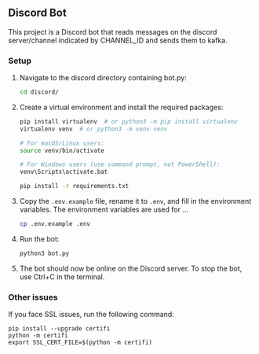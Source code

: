 ## Discord Bot

This project is a Discord bot that reads messages on the discord server/channel indicated by CHANNEL_ID and sends them to kafka.

### Setup

1. Navigate to the discord directory containing bot.py:

   ```bash
   cd discord/
   ```

2. Create a virtual environment and install the required packages:

   ```bash
   pip install virtualenv  # or python3 -m pip install virtualenv
   virtualenv venv  # or python3 -m venv venv

   # For macOS/Linux users:
   source venv/bin/activate

   # For Windows users (use command prompt, not PowerShell):
   venv\Scripts\activate.bat

   pip install -r requirements.txt
   ```

3. Copy the `.env.example` file, rename it to `.env`, and fill in the environment variables. The environment variables are used for ...

   ```bash
   cp .env.example .env
   ```

4. Run the bot:

   ```bash
   python3 bot.py
   ```

5. The bot should now be online on the Discord server. To stop the bot, use Ctrl+C in the terminal.

### Other issues

If you face SSL issues, run the following command:

```
pip install --upgrade certifi
python -m certifi
export SSL_CERT_FILE=$(python -m certifi)
```
